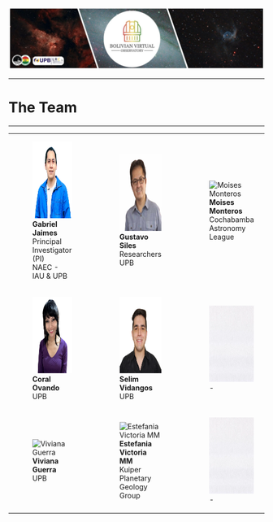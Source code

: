 ![Intro Banner](im/Baner_v1_LCO_1.jpg)

---

# The Team

---

<table class="image-table">
    <tr>
        <td>
            <figure>
                <img src="im/GJaimes_p.jpg" alt="Gabriel Jaimes" width="200" height="150">
                <figcaption><strong>Gabriel Jaimes</strong><br>Principal Investigator (PI)<br> NAEC - IAU & UPB</figcaption>
            </figure>
        </td>
        <td>
            <figure>
                <img src="im/GustavoSiles.jpg" alt="Gustavo Siles" width="200" height="150">
                <figcaption><strong>Gustavo Siles</strong><br>Researchers<br>UPB</figcaption>
            </figure>
        </td>
        <td>
            <figure>
                <img src="im/Moises_Montero.png" alt="Moises Monteros" width="200" height="150">
                <figcaption><strong>Moises Monteros</strong><br>Cochabamba Astronomy League</figcaption>
            </figure>
        </td>
    </tr>
    <tr>
        <td>
            <figure>
                <img src="im/Coral_Ovando.png" alt="Coral Ovando" width="200" height="150">
                <figcaption><strong>Coral Ovando</strong><br>UPB</figcaption>
            </figure>
        </td>
        <td>
            <figure>
                <img src="im/Selim_Vidangos.jpg" alt="Selim Vidangos" width="200" height="150">
                <figcaption><strong>Selim Vidangos</strong><br>UPB</figcaption>
            </figure>
        </td>
        <td>
            <figure>
                <img src="im/white.jpg" alt="Imagen 1" width="200" height="150">
                <figcaption>-</figcaption>
            </figure>
        </td>
    </tr>
    <tr>
        <td>
            <figure>
                <img src="im/Viviana_Guerra_Navarro.png" alt="Viviana Guerra" width="200" height="150">
                <figcaption><strong>Viviana Guerra</strong><br>UPB</figcaption>
            </figure>
        </td>
        <td>
            <figure>
                <img src="im/Estefania_Victoria_MM.png" alt="Estefania Victoria MM" width="200" height="150">
                <figcaption><strong>Estefania Victoria MM</strong><br>Kuiper Planetary Geology Group</figcaption>
            </figure>
        </td>
        <td>
            <figure>
                <img src="im/white.jpg" alt="Imagen 2" width="200" height="150">
                <figcaption>-</figcaption>
            </figure>
        </td>
    </tr>
</table>
